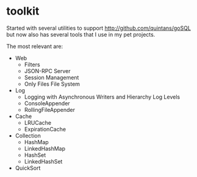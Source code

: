 toolkit
==========

Started with several utilities to support http://github.com/quintans/goSQL but now also has several tools that I use in my pet projects.

The most relevant are:
- Web
	- Filters
	- JSON-RPC Server
	- Session Management
	- Only Files File System
- Log
	- Logging with Asynchronous Writers and Hierarchy Log Levels
	- ConsoleAppender
	- RollingFileAppender
- Cache
	- LRUCache
	- ExpirationCache
- Collection
	- HashMap
	- LinkedHashMap
	- HashSet
	- LinkedHashSet
- QuickSort